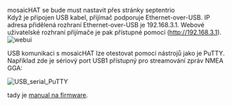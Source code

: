 mosaicHAT se bude must nastavit přes stránky septentrio\
   Když je připojen USB kabel, přijímač podporuje Ethernet-over-USB. IP adresa přidělená rozhraní Ethernet-over-USB je 192.168.3.1. Webové uživatelské rozhraní přijímače je pak přístupné pomocí (http://192.168.3.1).\
   ![webui](https://github.com/demeterA1/mosaicHAT-reciever/blob/main/pictures/webui.png)
   
   USB komunikaci s mosaicHAT lze otestovat pomocí nástrojů jako je PuTTY. Například zde je sériový port USB1 přístupný pro streamování zpráv NMEA GGA:
   
   ![USB_serial_PuTTY](https://github.com/demeterA1/mosaicHAT-reciever/blob/main/pictures/USB_serial_PuTTY.png)

   tady je [manual na firmware](https://github.com/demeterA1/mosaicHAT-reciever/blob/main/nastaven%C3%AD_mosaicHAT/pdf_manual/mosaic-X5%20Firmware%20v4.15.0%20Reference%20Guide.pdf).
